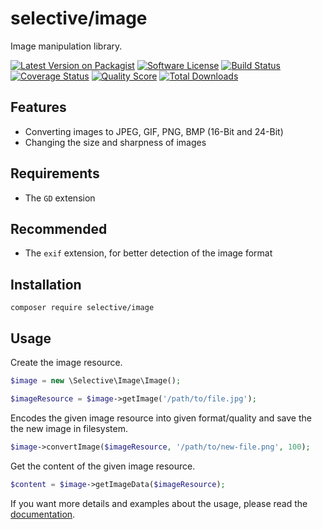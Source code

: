 # selective/image

Image manipulation library.

[![Latest Version on Packagist](https://img.shields.io/github/release/selective-php/image.svg)](https://packagist.org/packages/selective/image)
[![Software License](https://img.shields.io/badge/license-MIT-brightgreen.svg)](LICENSE.md)
[![Build Status](https://travis-ci.org/selective-php/image.svg?branch=master)](https://travis-ci.org/selective-php/image)
[![Coverage Status](https://scrutinizer-ci.com/g/selective-php/image/badges/coverage.png?b=master)](https://scrutinizer-ci.com/g/selective-php/image/code-structure)
[![Quality Score](https://scrutinizer-ci.com/g/selective-php/image/badges/quality-score.png?b=master)](https://scrutinizer-ci.com/g/selective-php/image/?branch=master)
[![Total Downloads](https://img.shields.io/packagist/dt/selective/image.svg)](https://packagist.org/packages/selective/image/stats)


## Features

* Converting images to JPEG, GIF, PNG, BMP (16-Bit and 24-Bit)
* Changing the size and sharpness of images

## Requirements

* The `GD` extension

## Recommended

* The `exif` extension, for better detection of the image format

## Installation

```
composer require selective/image
```

## Usage

Create the image resource.

```php
$image = new \Selective\Image\Image();

$imageResource = $image->getImage('/path/to/file.jpg');
```

Encodes the given image resource into given format/quality 
and save the the new image in filesystem.

```php
$image->convertImage($imageResource, '/path/to/new-file.png', 100);
```

Get the content of the given image resource.

```php
$content = $image->getImageData($imageResource);
```

If you want more details and examples about the usage, please read the [documentation](docs/README.md).
